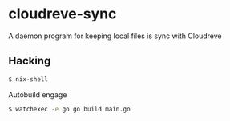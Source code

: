 # cloudreve-sync

A daemon program for keeping local files is sync with Cloudreve

## Hacking

```bash
$ nix-shell
```

Autobuild engage

```bash
$ watchexec -e go go build main.go
```
